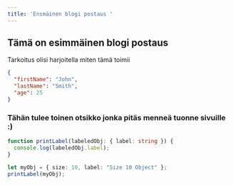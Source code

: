 ```yaml
---
title: 'Ensmäinen blogi postaus '
---
```


## Tämä on esimmäinen blogi postaus 
Tarkoitus olisi harjoitella miten tämä toimii 

```json
{
  "firstName": "John",
  "lastName": "Smith",
  "age": 25
}
```

### Tähän tulee toinen otsikko  jonka pitäs menneä tuonne sivuille :) 

```ts
function printLabel(labeledObj: { label: string }) {
  console.log(labeledObj.label);
}

let myObj = { size: 10, label: "Size 10 Object" };
printLabel(myObj);
```
